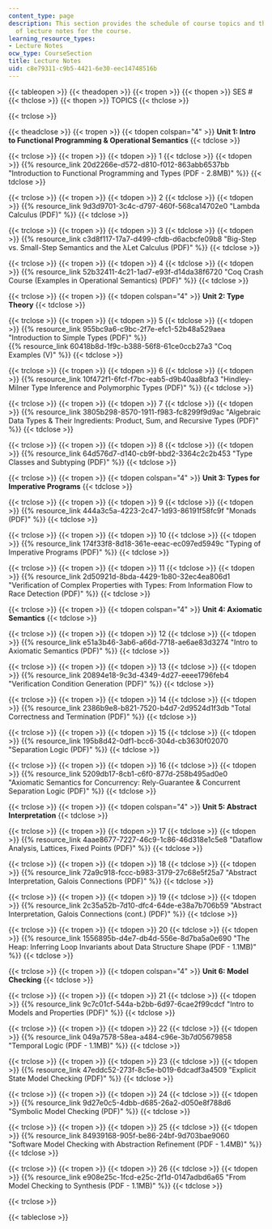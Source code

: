 ```yaml
---
content_type: page
description: This section provides the schedule of course topics and the full set
  of lecture notes for the course.
learning_resource_types:
- Lecture Notes
ocw_type: CourseSection
title: Lecture Notes
uid: c8e79311-c9b5-4421-6e30-eec14748516b
---
```


{{< tableopen >}}
{{< theadopen >}}
{{< tropen >}}
{{< thopen >}}
SES #
{{< thclose >}}
{{< thopen >}}
TOPICS
{{< thclose >}}

{{< trclose >}}

{{< theadclose >}}
{{< tropen >}}
{{< tdopen colspan="4" >}}
**Unit 1: Intro to Functional Programming & Operational Semantics**
{{< tdclose >}}

{{< trclose >}}
{{< tropen >}}
{{< tdopen >}}
1
{{< tdclose >}}
{{< tdopen >}}
{{% resource_link 20d2266e-d572-d810-f012-863abb6537bb "Introduction to Functional Programming and Types (PDF - 2.8MB)" %}}
{{< tdclose >}}

{{< trclose >}}
{{< tropen >}}
{{< tdopen >}}
2
{{< tdclose >}}
{{< tdopen >}}
{{% resource_link 9d3d9701-3c4c-d797-460f-568ca14702e0 "Lambda Calculus (PDF)" %}}
{{< tdclose >}}

{{< trclose >}}
{{< tropen >}}
{{< tdopen >}}
3
{{< tdclose >}}
{{< tdopen >}}
{{% resource_link c3d8f117-17a7-d499-cfdb-d6acbcfe09b8 "Big-Step vs. Small-Step Semantics and the λLet Calculus (PDF)" %}}
{{< tdclose >}}

{{< trclose >}}
{{< tropen >}}
{{< tdopen >}}
4
{{< tdclose >}}
{{< tdopen >}}
{{% resource_link 52b32411-4c21-1ad7-e93f-d14da38f6720 "Coq Crash Course (Examples in Operational Semantics) (PDF)" %}}
{{< tdclose >}}

{{< trclose >}}
{{< tropen >}}
{{< tdopen colspan="4" >}}
**Unit 2: Type Theory**
{{< tdclose >}}

{{< trclose >}}
{{< tropen >}}
{{< tdopen >}}
5
{{< tdclose >}}
{{< tdopen >}}
{{% resource_link 955bc9a6-c9bc-2f7e-efc1-52b48a529aea "Introduction to Simple Types (PDF)" %}}  
{{% resource_link 60418b8d-1f9c-b388-56f8-61ce0ccb27a3 "Coq Examples (V)" %}}
{{< tdclose >}}

{{< trclose >}}
{{< tropen >}}
{{< tdopen >}}
6
{{< tdclose >}}
{{< tdopen >}}
{{% resource_link 10f472f1-6fcf-f7bc-eab5-d9b40aa8bfa3 "Hindley-Milner Type Inference and Polymorphic Types (PDF)" %}}
{{< tdclose >}}

{{< trclose >}}
{{< tropen >}}
{{< tdopen >}}
7
{{< tdclose >}}
{{< tdopen >}}
{{% resource_link 3805b298-8570-1911-f983-fc8299f9d9ac "Algebraic Data Types & Their Ingredients: Product, Sum, and Recursive Types (PDF)" %}}
{{< tdclose >}}

{{< trclose >}}
{{< tropen >}}
{{< tdopen >}}
8
{{< tdclose >}}
{{< tdopen >}}
{{% resource_link 64d576d7-d140-cb9f-bbd2-3364c2c2b453 "Type Classes and Subtyping (PDF)" %}}
{{< tdclose >}}

{{< trclose >}}
{{< tropen >}}
{{< tdopen colspan="4" >}}
**Unit 3: Types for Imperative Programs**
{{< tdclose >}}

{{< trclose >}}
{{< tropen >}}
{{< tdopen >}}
9
{{< tdclose >}}
{{< tdopen >}}
{{% resource_link 444a3c5a-4223-2c47-1d93-86191f58fc9f "Monads (PDF)" %}}
{{< tdclose >}}

{{< trclose >}}
{{< tropen >}}
{{< tdopen >}}
10
{{< tdclose >}}
{{< tdopen >}}
{{% resource_link 174f33f8-8d18-361e-eeac-ec097ed5949c "Typing of Imperative Programs (PDF)" %}}
{{< tdclose >}}

{{< trclose >}}
{{< tropen >}}
{{< tdopen >}}
11
{{< tdclose >}}
{{< tdopen >}}
{{% resource_link 2d50921d-8bda-4429-1b80-32ec4ea806d1 "Verification of Complex Properties with Types: From Information Flow to Race Detection (PDF)" %}}
{{< tdclose >}}

{{< trclose >}}
{{< tropen >}}
{{< tdopen colspan="4" >}}
**Unit 4: Axiomatic Semantics**
{{< tdclose >}}

{{< trclose >}}
{{< tropen >}}
{{< tdopen >}}
12
{{< tdclose >}}
{{< tdopen >}}
{{% resource_link e51a3b46-3ab6-a66d-7718-ae6ae83d3274 "Intro to Axiomatic Semantics (PDF)" %}}
{{< tdclose >}}

{{< trclose >}}
{{< tropen >}}
{{< tdopen >}}
13
{{< tdclose >}}
{{< tdopen >}}
{{% resource_link 20894e18-9c3d-4349-4d27-eeee1796feb4 "Verification Condition Generation (PDF)" %}}
{{< tdclose >}}

{{< trclose >}}
{{< tropen >}}
{{< tdopen >}}
14
{{< tdclose >}}
{{< tdopen >}}
{{% resource_link 2386b9e8-b821-7520-b4d7-2d9524d1f3db "Total Correctness and Termination (PDF)" %}}
{{< tdclose >}}

{{< trclose >}}
{{< tropen >}}
{{< tdopen >}}
15
{{< tdclose >}}
{{< tdopen >}}
{{% resource_link 195b8d42-0df1-bcc6-304d-cb3630f02070 "Separation Logic (PDF)" %}}
{{< tdclose >}}

{{< trclose >}}
{{< tropen >}}
{{< tdopen >}}
16
{{< tdclose >}}
{{< tdopen >}}
{{% resource_link 5209db17-8cb1-c6f0-877d-258b495ad0e0 "Axiomatic Semantics for Concurrency: Rely-Guarantee & Concurrent Separation Logic (PDF)" %}}
{{< tdclose >}}

{{< trclose >}}
{{< tropen >}}
{{< tdopen colspan="4" >}}
**Unit 5: Abstract Interpretation**
{{< tdclose >}}

{{< trclose >}}
{{< tropen >}}
{{< tdopen >}}
17
{{< tdclose >}}
{{< tdopen >}}
{{% resource_link 4aae8677-7227-46c9-1c86-46d318e1c5e8 "Dataflow Analysis, Lattices, Fixed Points (PDF)" %}}
{{< tdclose >}}

{{< trclose >}}
{{< tropen >}}
{{< tdopen >}}
18
{{< tdclose >}}
{{< tdopen >}}
{{% resource_link 72a9c918-fccc-b983-3179-27c68e5f25a7 "Abstract Interpretation, Galois Connections (PDF)" %}}
{{< tdclose >}}

{{< trclose >}}
{{< tropen >}}
{{< tdopen >}}
19
{{< tdclose >}}
{{< tdopen >}}
{{% resource_link 2c35a52b-7d10-dfc4-64de-e38a7b706b59 "Abstract Interpretation, Galois Connections (cont.) (PDF)" %}}
{{< tdclose >}}

{{< trclose >}}
{{< tropen >}}
{{< tdopen >}}
20
{{< tdclose >}}
{{< tdopen >}}
{{% resource_link 1556895b-d4e7-db4d-556e-8d7ba5a0e690 "The Heap: Inferring Loop Invariants about Data Structure Shape (PDF - 1.1MB)" %}}
{{< tdclose >}}

{{< trclose >}}
{{< tropen >}}
{{< tdopen colspan="4" >}}
**Unit 6: Model Checking**
{{< tdclose >}}

{{< trclose >}}
{{< tropen >}}
{{< tdopen >}}
21
{{< tdclose >}}
{{< tdopen >}}
{{% resource_link 9c7c01cf-544a-b2bb-6d97-6cae2f99cdcf "Intro to Models and Properties (PDF)" %}}
{{< tdclose >}}

{{< trclose >}}
{{< tropen >}}
{{< tdopen >}}
22
{{< tdclose >}}
{{< tdopen >}}
{{% resource_link 049a7578-58ea-a484-c96e-3b7d05679858 "Temporal Logic (PDF - 1.1MB)" %}}
{{< tdclose >}}

{{< trclose >}}
{{< tropen >}}
{{< tdopen >}}
23
{{< tdclose >}}
{{< tdopen >}}
{{% resource_link 47eddc52-273f-8c5e-b019-6dcadf3a4509 "Explicit State Model Checking (PDF)" %}}
{{< tdclose >}}

{{< trclose >}}
{{< tropen >}}
{{< tdopen >}}
24
{{< tdclose >}}
{{< tdopen >}}
{{% resource_link 9d27e0c5-4dbb-d685-26a2-d050e8f788d6 "Symbolic Model Checking (PDF)" %}}
{{< tdclose >}}

{{< trclose >}}
{{< tropen >}}
{{< tdopen >}}
25
{{< tdclose >}}
{{< tdopen >}}
{{% resource_link 84939168-905f-be86-24bf-9d703bae9060 "Software Model Checking with Abstraction Refinement (PDF - 1.4MB)" %}}
{{< tdclose >}}

{{< trclose >}}
{{< tropen >}}
{{< tdopen >}}
26
{{< tdclose >}}
{{< tdopen >}}
{{% resource_link e908e25c-1fcd-e25c-2f1d-0147adbd6a65 "From Model Checking to Synthesis (PDF - 1.1MB)" %}}
{{< tdclose >}}

{{< trclose >}}

{{< tableclose >}}